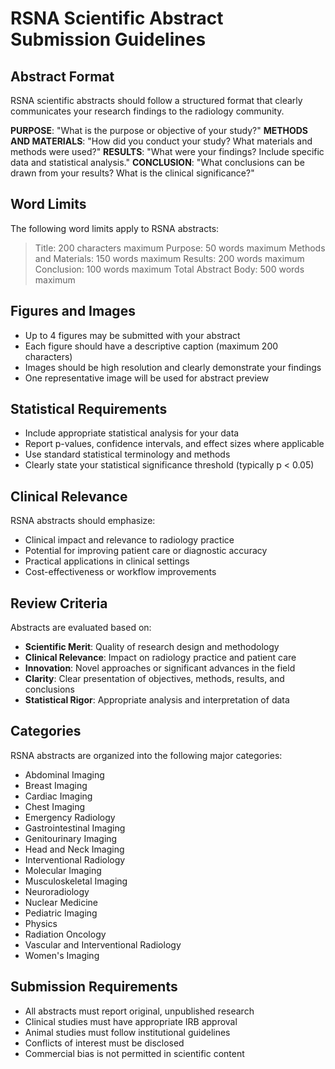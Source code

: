 # RSNA Scientific Abstract Submission Guidelines

## Abstract Format

RSNA scientific abstracts should follow a structured format that clearly communicates your research findings to the radiology community.

**PURPOSE**: "What is the purpose or objective of your study?"
**METHODS AND MATERIALS**: "How did you conduct your study? What materials and methods were used?"
**RESULTS**: "What were your findings? Include specific data and statistical analysis."
**CONCLUSION**: "What conclusions can be drawn from your results? What is the clinical significance?"

## Word Limits

The following word limits apply to RSNA abstracts:
> Title: 200 characters maximum
> Purpose: 50 words maximum
> Methods and Materials: 150 words maximum
> Results: 200 words maximum
> Conclusion: 100 words maximum
> Total Abstract Body: 500 words maximum

## Figures and Images

- Up to 4 figures may be submitted with your abstract
- Each figure should have a descriptive caption (maximum 200 characters)
- Images should be high resolution and clearly demonstrate your findings
- One representative image will be used for abstract preview

## Statistical Requirements

- Include appropriate statistical analysis for your data
- Report p-values, confidence intervals, and effect sizes where applicable
- Use standard statistical terminology and methods
- Clearly state your statistical significance threshold (typically p < 0.05)

## Clinical Relevance

RSNA abstracts should emphasize:
- Clinical impact and relevance to radiology practice
- Potential for improving patient care or diagnostic accuracy
- Practical applications in clinical settings
- Cost-effectiveness or workflow improvements

## Review Criteria

Abstracts are evaluated based on:
- **Scientific Merit**: Quality of research design and methodology
- **Clinical Relevance**: Impact on radiology practice and patient care
- **Innovation**: Novel approaches or significant advances in the field
- **Clarity**: Clear presentation of objectives, methods, results, and conclusions
- **Statistical Rigor**: Appropriate analysis and interpretation of data

## Categories

RSNA abstracts are organized into the following major categories:
- Abdominal Imaging
- Breast Imaging
- Cardiac Imaging
- Chest Imaging
- Emergency Radiology
- Gastrointestinal Imaging
- Genitourinary Imaging
- Head and Neck Imaging
- Interventional Radiology
- Molecular Imaging
- Musculoskeletal Imaging
- Neuroradiology
- Nuclear Medicine
- Pediatric Imaging
- Physics
- Radiation Oncology
- Vascular and Interventional Radiology
- Women's Imaging

## Submission Requirements

- All abstracts must report original, unpublished research
- Clinical studies must have appropriate IRB approval
- Animal studies must follow institutional guidelines
- Conflicts of interest must be disclosed
- Commercial bias is not permitted in scientific content